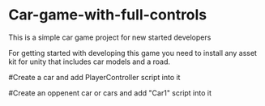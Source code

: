 # Car-game-with-full-controls
This is a simple car game project for new started developers


For getting started with developing this game you need to install any asset kit for unity that includes car models and a road. 

#Create a car and add PlayerController script into it

#Create an oppenent car or cars and add "Car1" script into it


